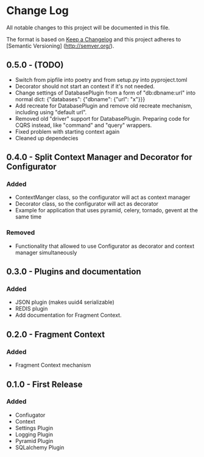 # Change Log
All notable changes to this project will be documented in this file.

The format is based on [Keep a Changelog](http://keepachangelog.com/) and this project adheres to [Semantic Versioning]
(http://semver.org/).

## 0.5.0 - (TODO)

- Switch from pipfile into poetry and from setup.py into pyproject.toml
- Decorator should not start an context if it's not needed.
- Change settings of DatabasePlugin from a form of "db:dbname:url" into normal dict: {"databases": {"dbname": {"url": "x"}}}
- Add recreate for DatabasePlugin and remove old recreate mechanism, including using "default url".
- Removed old "driver" support for DatabasePlugin. Preparing code for CQRS instead, like "command" and "query" wrappers.
- Fixed problem with starting context again
- Cleaned up dependecies

## 0.4.0 - Split Context Manager and Decorator for Configurator

### Added

- ContextManger class, so the configurator will act as context manager
- Decorator class, so the configurator will act as decorator
- Example for application that uses pyramid, celery, tornado, gevent at the same time

### Removed

- Functionality that allowed to use Configurator as decorator and context manager simultaneously

## 0.3.0 - Plugins and documentation

### Added

- JSON plugin (makes uuid4 serializable)
- REDIS plugin
- Add documentation for Fragment Context.

## 0.2.0 - Fragment Context

### Added

- Fragment Context mechanism

## 0.1.0 - First Release

### Added

- Confiugator
- Context
- Settings Plugin
- Logging Plugin
- Pyramid Plugin
- SQLalchemy Plugin
